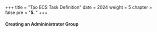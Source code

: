 +++
title = "Tạo ECS Task Definition"
date = 2024
weight = 5
chapter = false
pre = "<b>5. </b>"
+++

#### Creating an Admininistrator Group


